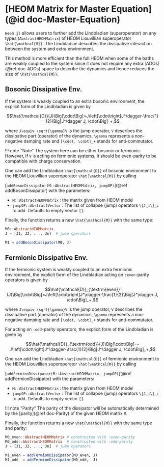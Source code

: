# [HEOM Matrix for Master Equation](@id doc-Master-Equation)

`Heom.jl` allows users to further add the Lindbladian (superoperator) on any types (`AbstractHEOMMatrix`) of HEOM Liouvillian superoperator ``\hat{\mathcal{M}}``. The Lindbladian describes the dissipative interaction between the system and extra environment.

This method is more efficient than the full HEOM when some of the baths are weakly coupled to the system since it does not require any extra [ADOs](@ref doc-ADOs) space to describe the dynamics and hence reduces the size of ``\hat{\mathcal{M}}``.

## Bosonic Dissipative Env.
If the system is weakly coupled to an extra bosonic environment, the explicit form of the Lindbladian is given by
```math
\hat{\mathcal{D}}(J)\Big[\cdot\Big]=J\left[\cdot\right]J^\dagger-\frac{1}{2}\Big[J^\dagger J, \cdot\Big]_+,
```
where ``J\equiv \sqrt{\gamma}V`` is the jump operator, ``V`` describes the dissipative part (operator) of the dynamics, ``\gamma`` represents a non-negative damping rate and ``[\cdot, \cdot]_+`` stands for anti-commutator.

!!! note "Note"
    The system here can be either bosonic or fermionic. However, if ``V`` is acting on fermionic systems, it should be even-parity to be compatible with charge conservation.

One can add the Lindbladian ``\hat{\mathcal{D}}`` of bosonic environment to the HEOM Liouvillian superoperator ``\hat{\mathcal{M}}`` by calling 

[`addBosonDissipator(M::AbstractHEOMMatrix, jumpOP)`](@ref addBosonDissipator) with the parameters:
 - `M::AbstractHEOMMatrix` : the matrix given from HEOM model
 - `jumpOP::AbstractVector` : The list of collapse (jump) operators ``\{J_i\}_i`` to add. Defaults to empty vector `[]`.

Finally, the function returns a new ``\hat{\mathcal{M}}`` with the same type:
```julia
M0::AbstractHEOMMatrix
J = [J1, J2, ..., Jn]  # jump operators

M1 = addBosonDissipator(M0, J)
```

## Fermionic Dissipative Env.
If the fermionic system is weakly coupled to an extra fermionic environment, the explicit form of the Lindbladian acting on `:even`-parity operators is given by
```math
\hat{\mathcal{D}}_{\textrm{even}}(J)\Big[\cdot\Big]=J\left[\cdot\right]J^\dagger-\frac{1}{2}\Big[J^\dagger J, \cdot\Big]_+,
```
where ``J\equiv \sqrt{\gamma}V`` is the jump operator, ``V`` describes the dissipative part (operator) of the dynamics, ``\gamma`` represents a non-negative damping rate and ``[\cdot, \cdot]_+`` stands for anti-commutator.

For acting on `:odd`-parity operators, the explicit form of the Lindbladian is given by
```math
\hat{\mathcal{D}}_{\textrm{odd}}(J)\Big[\cdot\Big]=-J\left[\cdot\right]J^\dagger-\frac{1}{2}\Big[J^\dagger J, \cdot\Big]_+,
```

One can add the Lindbladian ``\hat{\mathcal{D}}`` of fermionic environment to the HEOM Liouvillian superoperator ``\hat{\mathcal{M}}`` by calling 

[`addFermionDissipator(M::AbstractHEOMMatrix, jumpOP)`](@ref addFermionDissipator) with the parameters:
 - `M::AbstractHEOMMatrix` : the matrix given from HEOM model
 - `jumpOP::AbstractVector` : The list of collapse (jump) operators ``\{J_i\}_i`` to add. Defaults to empty vector `[]`.

!!! note "Parity"
    The parity of the dissipator will be automatically determined by the [parity](@ref doc-Parity) of the given HEOM matrix `M`.

Finally, the function returns a new ``\hat{\mathcal{M}}`` with the same type and parity:
```julia
M0_even::AbstractHEOMMatrix # constructed with :even-parity
M0_odd::AbstractHEOMMatrix  # constructed with :odd-parity
J = [J1, J2, ..., Jn]  # jump operators

M1_even = addFermionDissipator(M0_even, J)
M1_odd  = addFermionDissipator(M0_odd,  J)
```